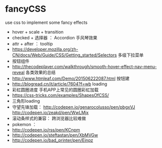 # fancyCSS

use css to implement some fancy effects

- hover + scale + transition
- checked + 选择器 ： Accordion 手风琴效果
- attr + after ： tooltip
- https://developer.mozilla.org/zh-CN/docs/Web/Guide/CSS/Getting_started/Selectors   多级下拉菜单
- 按钮组件
- http://thecodeplayer.com/walkthrough/smooth-hover-effect-nav-menu-reveal 各类效果的总结
- http://www.htmleaf.com/Demo/201506222087.html 按钮建
- http://blogread.cn/it/article/7604?f=wb   loading
- 彩虹圆圈进度  手机APP上常见的圆圈彩虹加载
- https://css-tricks.com/examples/ShapesOfCSS/
- 三角形loading
- 守望先锋加载： http://codepen.io/genarocolusso/pen/pbgxVJ http://codepen.io/zeakd/pen/WwLMjx
- 滚动条样式的兼容： 跨浏览器比较难做
- pokemon ：
 - http://codepen.io/rss/pen/KCnpm  
 - http://codepen.io/steftastan/pen/XbMVGw
 - http://codepen.io/bad_printer/pen/Einpz
